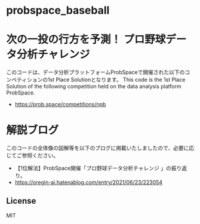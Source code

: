 # probspace_baseball
# 次の一投の行方を予測！ プロ野球データ分析チャレンジ
このコードは、データ分析プラットフォームProbSpaceで開催された以下のコンペティションの1st Place Solutionとなります。
This code is the 1st Place Solution of the following competition held on the data analysis platform ProbSpace.
- https://prob.space/competitions/npb
# 解説ブログ
このコードの全体像の図解等を以下のブログに掲載いたしましたので、必要に応じてご参照ください。
- 【1位解法】ProbSpace開催「プロ野球データ分析チャレンジ 」の振り返り。 
-  https://oregin-ai.hatenablog.com/entry/2021/06/23/223054
## License
MIT
